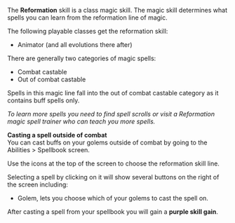 ---
---
The **Reformation** skill is a class magic skill. The magic skill determines what spells you can learn from the reformation line of magic.

The following playable classes get the reformation skill:

*   Animator (and all evolutions there after)

There are generally two categories of magic spells:

*   Combat castable
*   Out of combat castable

Spells in this magic line fall into the out of combat castable category as it contains buff spells only.

_To learn more spells you need to find spell scrolls or visit a Reformation magic spell trainer who can teach you more spells._

**Casting a spell outside of combat**  
You can cast buffs on your golems outside of combat by going to the Abilities > Spellbook screen.

Use the icons at the top of the screen to choose the reformation skill line. 

Selecting a spell by clicking on it will show several buttons on the right of the screen including:

*   Golem, lets you choose which of your golems to cast the spell on.

After casting a spell from your spellbook you will gain a **purple skill gain**.